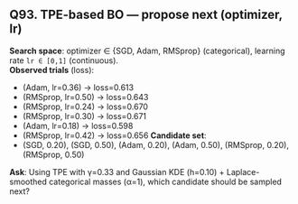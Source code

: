 ## Q93. TPE-based BO — propose next (optimizer, lr)
**Search space**: optimizer ∈ {SGD, Adam, RMSprop} (categorical), learning rate `lr ∈ [0,1]` (continuous).  
**Observed trials** (loss):
- (Adam, lr=0.36) → loss=0.613
- (RMSprop, lr=0.50) → loss=0.643
- (RMSprop, lr=0.24) → loss=0.670
- (RMSprop, lr=0.30) → loss=0.671
- (Adam, lr=0.18) → loss=0.598
- (RMSprop, lr=0.42) → loss=0.656
**Candidate set**:
- (SGD, 0.20), (SGD, 0.50), (Adam, 0.20), (Adam, 0.50), (RMSprop, 0.20), (RMSprop, 0.50)

**Ask**: Using TPE with γ=0.33 and Gaussian KDE (h=0.10) + Laplace-smoothed categorical masses (α=1), which candidate should be sampled next?